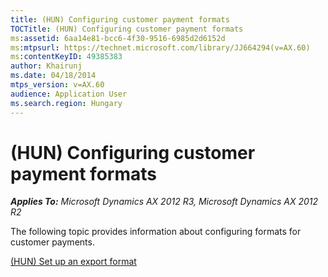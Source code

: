 ```yaml
---
title: (HUN) Configuring customer payment formats
TOCTitle: (HUN) Configuring customer payment formats
ms:assetid: 6aa14e81-bcc6-4f30-9516-6985d2d6152d
ms:mtpsurl: https://technet.microsoft.com/library/JJ664294(v=AX.60)
ms:contentKeyID: 49385383
author: Khairunj
ms.date: 04/18/2014
mtps_version: v=AX.60
audience: Application User
ms.search.region: Hungary
---
```


# (HUN) Configuring customer payment formats 


_**Applies To:** Microsoft Dynamics AX 2012 R3, Microsoft Dynamics AX 2012 R2_

The following topic provides information about configuring formats for customer payments.

[(HUN) Set up an export format](hun-set-up-an-export-format.md)

  



